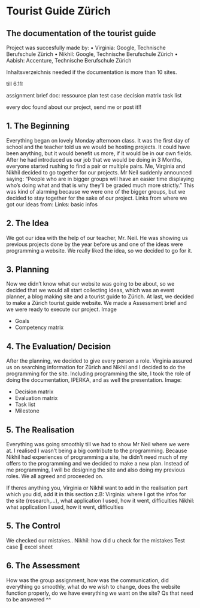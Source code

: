 # Tourist Guide Zürich
## The documentation of the tourist guide

Project was succesfully made by:
•	Virginia: Google, Technische Berufschule Zürich
•	Nikhil: Google, Technische Berufschule Zürich
•	Aabish: Accenture, Technische Berufschule Zürich


Inhaltsverzeichnis needed if the documentation is more than 10 sites.


till 6.11:

assignment brief
doc:
ressource plan 
test case
decision matrix
task list
	
every doc found about our project, send me or post it!!


## 1. The Beginning
Everything began on lovely Monday afternoon class. It was the first day of school and the teacher told us we would be hosting projects. It could have been anything, but it would benefit us more, if it would be in our own fields. 
After he had introduced us our job that we would be doing in 3 Months, everyone started rushing to find a pair or multiple pairs. Me, Virginia and Nikhil decided to go together for our projects. Mr Neil suddenly announced saying: “People who are in bigger groups will have an easier time displaying who’s doing what and that is why they’ll be graded much more strictly.” This was kind of alarming because we were one of the bigger groups, but we decided to stay together for the sake of our project.
Links from where we got our ideas from:
Links: basic infos

## 2. The Idea 
We got our idea with the help of our teacher, Mr. Neil. He was showing us previous projects done by the year before us and one of the ideas were programming a website. We really liked the idea, so we decided to go for it.

## 3. Planning
Now we didn’t know what our website was going to be about, so we decided that we would all start collecting ideas, which was an event planner, a blog making site and a tourist guide to Zürich. At last, we decided to make a Zürich tourist guide website. We made a Assessment brief and we were ready to execute our project. 
Image
-	Goals
-	Competency matrix

## 4. The Evaluation/ Decision 
After the planning, we decided to give every person a role. Virginia assured us on searching information for Zürich and Nikhil and I decided to do the programming for the site. Including programming the site, I took the role of doing the documentation, IPERKA, and as well the presentation. 
Image:
-	Decision matrix
-	Evaluation matrix
-	Task list
-	Milestone

## 5. The Realisation
Everything was going smoothly till we had to show Mr Neil where we were at. I realised I wasn’t being a big contribute to the programming. Because Nikhil had experiences of programming a site, he didn’t need much of my offers to the programming and we decided to make a new plan. 
Instead of me programming, I will be designing the site and also doing my previous roles. We all agreed and proceeded on.


If theres anything you, Virginia or Nikhil want to add in the realisation part which you did, add it in this section
z.B:
Virginia: where I got the infos for the site (research,…), what application I used, how it went, difficulties
Nikhil: what application I used, how it went, difficulties

## 5. The Control
We checked our mistakes..
Nikhil:  how did u check for the mistakes
Test case  excel sheet

## 6. The Assessment
How was the group assignment, how was the communication, did everything go smoothly, what do we wish to change, does the website function properly, do we have everything we want on the site?
Qs that need to be answered ^^
